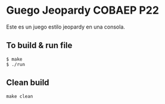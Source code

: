 # Guego Jeopardy COBAEP P22

Este es un juego estilo jeopardy en una consola.

## To build & run file
```
$ make
$ ./run
```

## Clean build
`make clean`


